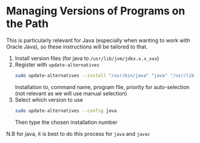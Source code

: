 # Managing Versions of Programs on the Path
This is particularly relevant for Java (especially when wanting to work with Oracle Java), so these instructions will be tailored to that.

1. Install version files (for java to `/usr/lib/jvm/jdkx.x.x_xxx`)
2. Register with `update-alternatives`
    ```bash
    sudo update-alternatives --install "/usr/bin/java" "java" "/usr/lib/jvm/jdkx.x.x_xxx/bin/java" 1
    ```
    Installation to, command name, program file, priority for auto-selection (not relevant as we will use manual selection)
3. Select which version to use
    ```bash
    sudo update-alternatives --config java
    ```
    Then type the chosen installation number

N.B for java, it is best to do this process for `java` and `javac`
